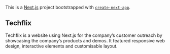 This is a [Next.js](https://nextjs.org/) project bootstrapped with [`create-next-app`](https://github.com/vercel/next.js/tree/canary/packages/create-next-app).

## Techflix

Techflix is a website using Next.js for the company’s customer outreach by showcasing the company’s products and demos. It featured responsive web design, interactive elements and customisable layout.

